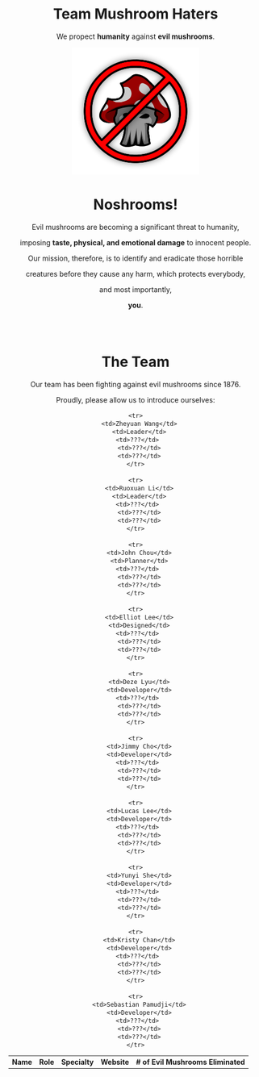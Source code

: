 <div align=center>
  
  <h1>Team Mushroom Haters</h1>
  <p>We propect <b>humanity</b> against <b>evil mushrooms</b>.</p>
  <img src="branding/Logo.png" alt="Logo" width=50%/>
  
  <h1>Noshrooms!</h1>
  <p>Evil mushrooms are becoming a significant threat to humanity,</p>
  <p>imposing <b>taste, physical, and emotional damage</b> to innocent people.</p>
  <p>Our mission, therefore, is to identify and eradicate those horrible</p>
  <p>creatures before they cause any harm, which protects everybody,</p>
  <p>and most importantly,</p>
  <p><b>you</b>.</p>
  
  <br></br>
  
  <h1>The Team</h1>
  <p>Our team has been fighting against evil mushrooms since 1876.</p>
  <p>Proudly, please allow us to introduce ourselves:</p>
  
  <table>
    <tr>
      <th>Name</th>
      <th>Role</th>
      <th>Specialty</th> 
      <th>Website</th>
      <th># of Evil Mushrooms Eliminated</th>
    </tr>
  
    <tr>
      <td>Zheyuan Wang</td>
      <td>Leader</td>
      <td>???</td> 
      <td>???</td>
      <td>???</td>
    </tr>
  
    <tr>
      <td>Ruoxuan Li</td>
      <td>Leader</td>
      <td>???</td> 
      <td>???</td>
      <td>???</td>
    </tr>
  
    <tr>
      <td>John Chou</td>
      <td>Planner</td>
      <td>???</td> 
      <td>???</td>
      <td>???</td>
    </tr>
  
    <tr>
      <td>Elliot Lee</td>
      <td>Designed</td>
      <td>???</td> 
      <td>???</td>
      <td>???</td>
    </tr>
  
    <tr>
      <td>Deze Lyu</td>
      <td>Developer</td>
      <td>???</td> 
      <td>???</td>
      <td>???</td>
    </tr>
  
    <tr>
      <td>Jimmy Cho</td>
      <td>Developer</td>
      <td>???</td> 
      <td>???</td>
      <td>???</td>
    </tr>
  
    <tr>
      <td>Lucas Lee</td>
      <td>Developer</td>
      <td>???</td> 
      <td>???</td>
      <td>???</td>
    </tr>
  
    <tr>
      <td>Yunyi She</td>
      <td>Developer</td>
      <td>???</td> 
      <td>???</td>
      <td>???</td>
    </tr>
  
    <tr>
      <td>Kristy Chan</td>
      <td>Developer</td>
      <td>???</td> 
      <td>???</td>
      <td>???</td>
    </tr>
  
    <tr>
      <td>Sebastian Pamudji</td>
      <td>Developer</td>
      <td>???</td> 
      <td>???</td>
      <td>???</td>
    </tr>
  
  </table>
  
</div>
